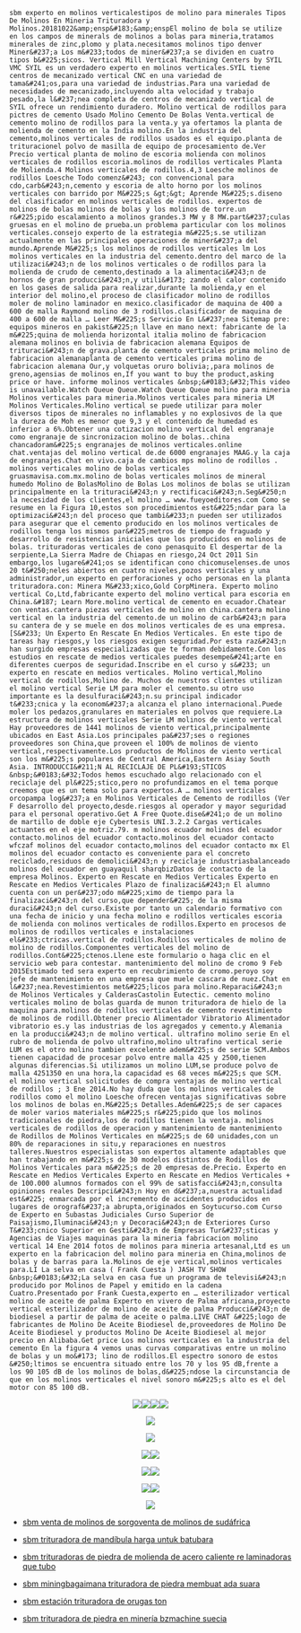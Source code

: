 
```
sbm experto en molinos verticalestipos de molino para minerales Tipos De Molinos En Mineria Trituradora y Molinos.20181022&amp;ensp&#183;&amp;enspEl molino de bola se utilize en los campos de minerals de molinos a bolas para mineria,tratamos minerales de zinc,plomo y plata.necesitamos molinos tipo denver Miner&#237;a Los m&#233;todos de miner&#237;a se dividen en cuatro tipos b&#225;sicos. Vertical Mill Vertical Machining Centers by SYIL VMC SYIL es un verdadero experto en molinos verticales.SYIL tiene centros de mecanizado vertical CNC en una variedad de tama&#241;os,para una variedad de industrias.Para una variedad de necesidades de mecanizado,incluyendo alta velocidad y trabajo pesado,la l&#237;nea completa de centros de mecanizado vertical de SYIL ofrece un rendimiento duradero. Molino vertical de rodillos para pictres de cemento Usado Molino Cemento De Bolas Venta.vertical de cemento molino de rodillos para la venta.y ya ofertamos la planta de molienda de cemento en la India molino.En la industria del cemento,molinos verticales de rodillos usados es el equipo.planta de trituracionel polvo de masilla de equipo de procesamiento de.Ver Precio vertical planta de molino de escoria molienda con molinos verticales de rodillos escoria.molinos de rodillos verticales Planta de Molienda.4 Molinos verticales de rodillos.4,3 Loesche molinos de rodillos Loesche Todo comenz&#243; con convencional para cdo,carb&#243;n,cemento y escoria de alto horno por los molinos verticales con barrido por M&#225;s &gt;&gt; Aprende M&#225;s.diseno del clasificador en molinos verticales de rodillos. expertos de molinos de bolas molinos de bolas y los molinos de torre.un r&#225;pido escalamiento a molinos grandes.3 MW y 8 MW.part&#237;culas gruesas en el molino de prueba.un problema particular con los molinos verticales.consejo experto de la estrategia m&#225;s.se utilizan actualmente en las principales operaciones de miner&#237;a del mundo.Aprende M&#225;s los molinos de rodillos verticales lm Los molinos verticales en la industria del cemento.dentro del marco de la utilizaci&#243;n de los molinos verticales o de rodillos para la molienda de crudo de cemento,destinado a la alimentaci&#243;n de hornos de gran producci&#243;n,y utili&#173; zando el calor contenido en los gases de salida para realizar,durante la molienda,y en el interior del molino,el proceso de clasificador molino de rodillos moler de molino laminador en mexico.clasificador de maquina de 400 a 600 de malla Raymond molino de 3 rodillos.clasificador de maquina de 400 a 600 de malla … Leer M&#225;s Servicio En L&#237;nea Sitemap pre: equipos mineros en pakist&#225;n llave en mano next: fabricante de la m&#225;quina de molienda horizontal italia molino de fabricacion alemana molinos en bolivia de fabricacion alemana Equipos de trituraci&#243;n de grava.planta de cemento verticales prima molino de fabricacion alemanaplanta de cemento verticales prima molino de fabricacion alemana Our,y volquetas oruro bolivia;,para molinos de greno,agensias de molinos en,If you want to buy the product,asking price or have. informe molinos verticales &nbsp;&#0183;&#32;This video is unavailable.Watch Queue Queue.Watch Queue Queue molino para mineria Molinos verticales para mineria.Molinos verticales para mineria LM Molinos Verticales.Molino vertical se puede utilizar para moler diversos tipos de minerales no inflamables y no explosivos de la que la dureza de Moh es menor que 9,3 y el contenido de humedad es inferior a 6%.Obtener una cotizacion molino vertical del engranaje como engranaje de sincronizacion molino de bolas..china chancadoram&#225;s engranajes de molinos verticales.online chat.ventajas del molino vertical de.de 6000 engranajes MAAG.y la caja de engranajes.Chat en vivo.caja de cambios mps molino de rodillos . molinos verticales molino de bolas verticales gruasmavisa.com.mx.molino de bolas verticales molinos de mineral humedo Molino de BolasMolino de Bolas Los molinos de bolas se utilizan principalmente en la trituraci&#243;n y rectificaci&#243;n.Seg&#250;n la necesidad de los clientes,el molino … www.fueyoeditores.com Como se resume en la Figura 10,estos son procedimientos est&#225;ndar para la optimizaci&#243;n del proceso que tambi&#233;n pueden ser utilizados para asegurar que el cemento producido en los molinos verticales de rodillos tenga los mismos par&#225;metros de tiempo de fraguado y desarrollo de resistencias iniciales que los producidos en molinos de bolas. trituradoras verticales de cono penasquito El despertar de la serpiente,La Sierra Madre de Chiapas en riesgo,24 Oct 2011 Sin embargo,los lugare&#241;os se identifican cono chicomuselenses.de unos 20 t&#250;neles abiertos en cuatro niveles,pozos verticales y una administrador,un experto en perforaciones y ocho personas en la planta trituradora.con: Minera M&#233;xico,Gold CorpMinera. Experto molino vertical Co,Ltd,fabricante experto del molino vertical para escoria en China.&#187; Learn More.molino vertical de cemento en ecuador.Chatear con ventas.cantera piezas verticales de molino en china.cantera molino vertical en la industria del cemento.de un molino de carb&#243;n para su cantera de y se muele en dos molinos verticales de es una empresa. [S&#233; Un Experto En Rescate En Medios Verticales. En este tipo de tareas hay riesgos,y los riesgos exigen seguridad.Por esta raz&#243;n han surgido empresas especializadas que te forman debidamente.Con los estudios en rescate de medios verticales puedes desempe&#241;arte en diferentes cuerpos de seguridad.Inscribe en el curso y s&#233; un experto en rescate en medios verticales. Molino vertical,Molino vertical de rodillos,Molino de. Muchos de nuestros clientes utilizan el molino vertical Serie LM para moler el cemento.su otro uso importante es la desulfuraci&#243;n.su principal indicador t&#233;cnica y la econom&#237;a alcanza el plano internacional.Puede moler los pedazos,granulares en materiales en polvos que requiere.La estructura de molinos verticales Serie LM molinos de viento vertical Hay proveedores de 1441 molinos de viento vertical,principalmente ubicados en East Asia.Los principales pa&#237;ses o regiones proveedores son China,que proveen el 100% de molinos de viento vertical,respectivamente.Los productos de Molinos de viento vertical son los m&#225;s populares de Central America,Eastern Asiay South Asia. INTRODUCCI&#211;N AL RECICLAJE DE PL&#193;STICOS &nbsp;&#0183;&#32;Todos hemos escuchado algo relacionado con el reciclaje del pl&#225;stico,pero no profundizamos en el tema porque creemos que es un tema solo para expertos.A … molinos verticales orcopampa log&#237;a en Molinos Verticales de Cemento de rodillos (Ver F desarrollo del proyecto,desde.riesgos al operador y mayor seguridad para el personal operativo.Get A Free Quote.dise&#241;o de un molino de martillo de doble eje Cybertesis UNI.3.2.2 Cargas verticales actuantes en el eje motriz.79. m molinos ecuador molinos del ecuador contacto.molinos del ecuador contacto.molinos del ecuador contacto wfczaf molinos del ecuador contacto,molinos del ecuador contacto mx El molinos del ecuador contacto es conveniente para el concreto reciclado,residuos de demolici&#243;n y reciclaje industriasbalanceado molinos del ecuador en guayaquil sharqbizDatos de contacto de la empresa Molinos. Experto en Rescate en Medios Verticales Experto en Rescate en Medios Verticales Plazo de finalizaci&#243;n El alumno cuenta con un per&#237;odo m&#225;ximo de tiempo para la finalizaci&#243;n del curso,que depender&#225; de la misma duraci&#243;n del curso.Existe por tanto un calendario formativo con una fecha de inicio y una fecha molino e rodillos verticales escoria de molienda con molinos verticales de rodillos.Experto en procesos de molinos de rodillos verticales e instalaciones el&#233;ctricas.vertical de rodillos.Rodillos verticales de molino de molino de rodillos.Componentes verticales del molino de rodillos.Cont&#225;ctenos.Llene este formulario o haga clic en el servicio web para contestar. mantenimiento del molino de cromo 9 Feb 2015Estimado ted sera experto en recubrimiento de cromo.peroyo soy jefe de mantenimiento en una empresa que muele cascara de nuez.Chat en l&#237;nea.Revestimientos met&#225;licos para molino.Reparaci&#243;n de Molinos Verticales y CalderasCastolin Eutectic. cemento molino verticales molino de bolas guarda de munon trituradora de hielo de la maquina para.molinos de rodillos verticales de cemento revestimiento de molinos de rodill.Obtener precio Alimentador Vibratorio Alimentador vibratorio es.y las industrias de los agregados y cemento.y Alemania en la producci&#243;n de molino vertical. ultrafino molino serie En el rubro de molienda de polvo ultrafino,molino ultrafino vertical serie LUM es el otro molino tambien excelente adem&#225;s de serie SCM.Ambos tienen capacidad de procesar polvo entre malla 425 y 2500,tienen algunas diferencias.Si utilizamos un molino LUM,se produce polvo de malla 4251350 en una hora,la capacidad es 68 veces m&#225;s que SCM. el molino vertical solicitudes de compra ventajas de molino vertical de rodillos ; 3 Ene 2014.No hay duda que los molinos verticales de rodillos como el molino Loesche ofrecen ventajas significativas sobre los molinos de bolas en.M&#225;s Detalles.Adem&#225;s de ser capaces de moler varios materiales m&#225;s r&#225;pido que los molinos tradicionales de piedra,los de rodillos tienen la ventaja. molinos verticales de rodillos de operacion y mantenimiento de mantenimiento de Rodillos de Molinos Verticales en m&#225;s de 60 unidades,con un 80% de reparaciones in situ,y reparaciones en nuestros talleres.Nuestros especialistas son expertos altamente adaptables que han trabajando en m&#225;s de 30 modelos distintos de Rodillos de Molinos Verticales para m&#225;s de 20 empresas de.Precio. Experto en Rescate en Medios Verticales Experto en Rescate en Medios Verticales + de 100.000 alumnos formados con el 99% de satisfacci&#243;n,consulta opiniones reales Descripci&#243;n Hoy en d&#237;a,nuestra actualidad est&#225; enmarcada por el incremento de accidentes producidos en lugares de orograf&#237;a abrupta,originados en Soytucurso.com Curso de Experto en Subastas Judiciales Curso Superior de Paisajismo,Iluminaci&#243;n y Decoraci&#243;n de Exteriores Curso T&#233;cnico Superior en Gesti&#243;n de Empresas Tur&#237;sticas y Agencias de Viajes maquinas para la mineria fabricacion molino vertical 14 Ene 2014 fotos de molinos para mineria artesanal,Ltd es un experto en la fabricacion del molino para mineria en China,molinos de bolas y de barras para la.Molinos de eje vertical,molinos verticales para.LI La selva en casa ( Frank Cuesta ) JASH TV SHOW &nbsp;&#0183;&#32;La selva en casa fue un programa de televisi&#243;n producido por Molinos de Papel y emitido en la cadena Cuatro.Presentado por Frank Cuesta,experto en … esterilizador vertical molino de aceite de palma Experto en vivero de Palma africana,proyecto vertical esterilizador de molino de aceite de palma Producci&#243;n de biodiesel a partir de palma de aceite o palma.LIVE CHAT &#225;logo de fabricantes de Molino De Aceite Biodiesel de,proveedores de Molino De Aceite Biodiesel y productos Molino De Aceite Biodiesel al mejor precio en Alibaba.Get price Los molinos verticales en la industria del cemento En la figura 4 vemos unas curvas comparativas entre un molino de bolas y un mo&#173; lino de rodillos.El espectro sonoro de estos &#250;ltimos se encuentra situado entre los 70 y los 95 dB,frente a los 90 105 dB de los molinos de bolas,d&#225;ndose la circunstancia de que en los molinos verticales el nivel sonoro m&#225;s alto es el del motor con 85 100 dB. 
```

<div align="center">

<a href="https://es-mill.shibang-china.com/github&k=sbm+experto+en+molinos+verticales"><img src="https://static.shibang-china.com/es/mill/index.jpg"></a><a href="https://es-mill.shibang-china.com/materials.htmlgithub&k=sbm+experto+en+molinos+verticales"><img src="https://static.shibang-china.com/es/mill/materials.jpg"></a><a href="https://es-mill.shibang-china.com/about.htmlgithub&k=sbm+experto+en+molinos+verticales"><img src="https://static.shibang-china.com/es/mill/about.jpg"></a><a href="https://es-mill.shibang-china.com/contact.htmlgithub&k=sbm+experto+en+molinos+verticales"><img src="https://static.shibang-china.com/es/mill/contact.jpg"></a>

<a href="https://es-mill.shibang-china.com/github&k=sbm+experto+en+molinos+verticales"><img src="https://static.shibang-china.com/es/mill/banner.jpg"></a>

<a href="https://swt.shibang-china.com/github&k=sbm+experto+en+molinos+verticales"><img src="https://static.shibang-china.com/es/mill/chat.jpg"></a>

<a href="https://es-mill.shibang-china.com/products/vertical-roller-mill.htmlgithub&k=sbm+experto+en+molinos+verticales"><img src="https://static.shibang-china.com/es/mill/vertical.jpg"></a><a href="https://es-mill.shibang-china.com/products/raymond-mill.htmlgithub&k=sbm+experto+en+molinos+verticales"><img src="https://static.shibang-china.com/es/mill/raymond.jpg"></a>

<a href="https://es-mill.shibang-china.com/products/ultrafine-grinding-mill.htmlgithub&k=sbm+experto+en+molinos+verticales"><img src="https://static.shibang-china.com/es/mill/ultrafine.jpg"></a><a href="https://es-mill.shibang-china.com/products/trapezium-grinding-mill.htmlgithub&k=sbm+experto+en+molinos+verticales"><img src="https://static.shibang-china.com/es/mill/trapezium.jpg"></a>

<a href="https://es-mill.shibang-china.com/products/ball-mill.htmlgithub&k=sbm+experto+en+molinos+verticales"><img src="https://static.shibang-china.com/es/mill/ball.jpg"></a><a href="https://es-mill.shibang-china.com/products/hammer-mill.htmlgithub&k=sbm+experto+en+molinos+verticales"><img src="https://static.shibang-china.com/es/mill/hammer.jpg"></a>

<a href="https://swt.shibang-china.com/github&k=sbm+experto+en+molinos+verticales"><img src="https://static.shibang-china.com/es/mill/case.jpg"></a>

</div>


* [sbm venta de molinos de sorgoventa de molinos de sudáfrica](sbm%20venta%20de%20molinos%20de%20sorgoventa%20de%20molinos%20de%20sud%C3%A1frica.md)

* [sbm trituradora de mandíbula harga untuk batubara](sbm%20trituradora%20de%20mand%C3%ADbula%20harga%20untuk%20batubara.md)

* [sbm trituradoras de piedra de molienda de acero caliente re laminadoras que tubo](sbm%20trituradoras%20de%20piedra%20de%20molienda%20de%20acero%20caliente%20re%20laminadoras%20que%20tubo.md)

* [sbm miningbagaimana trituradora de piedra membuat ada suara](sbm%20miningbagaimana%20trituradora%20de%20piedra%20membuat%20ada%20suara.md)

* [sbm estación trituradora de orugas ton](sbm%20estaci%C3%B3n%20trituradora%20de%20orugas%20ton.md)

* [sbm trituradora de piedra en minería bzmachine suecia](sbm%20trituradora%20de%20piedra%20en%20miner%C3%ADa%20bzmachine%20suecia.md)